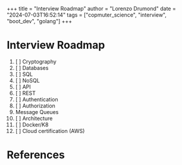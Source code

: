 +++
title = "Interview Roadmap"
author = "Lorenzo Drumond"
date = "2024-07-03T16:52:14"
tags = ["copmuter_science",  "interview",  "boot_dev",  "golang"]
+++


# Interview Roadmap

1. [ ] Cryptography
2. [ ] Databases
  1. [ ] SQL
  2. [ ] NoSQL
3. [ ] API
  1. [ ] REST
  2. [ ] Authentication
  3. [ ] Authorization
  4. Message Queues
4. [ ] Architecture
5. [ ] Docker/K8
6. [ ] Cloud certification (AWS)

# References
